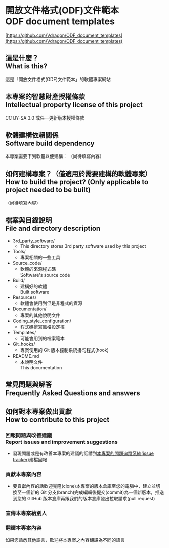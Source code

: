 # 開放文件格式(ODF)文件範本<br />ODF document templates
[https://github.com/Vdragon/ODF_document_templates](https://github.com/Vdragon/ODF_document_templates)

## 這是什麼？<br />What is this?
這是「開放文件格式(ODF)文件範本」的軟體專案網站

## 本專案的智慧財產授權條款<br />Intellectual property license of this project
CC BY-SA 3.0 或任一更新版本授權條款

## 軟體建構依賴關係<br />Software build dependency
本專案需要下列軟體以便建構：
（尚待填寫內容）

## 如何建構專案？（僅適用於需要建構的軟體專案）<br />How to build the project?  (Only applicable to project needed to be built)
（尚待填寫內容）

## 檔案與目錄說明<br />File and directory description
* 3rd_party_software/
	* This directory stores 3rd party software used by this project
* Tools/
	* 專案相關的一些工具
* Source_code/
    * 軟體的來源程式碼  
      Software's source code
* Build/
    * 建構好的軟體  
      Built software
* Resources/
	* 軟體會使用到但是非程式的資源
* Documentation/
	* 專案的其他說明文件
* Coding_style_configuration/
	* 程式碼撰寫風格設定檔
* Templates/
	* 可能會用到的檔案範本
* Git_hooks/
	* 專案使用的 Git 版本控制系統掛勾程式(hook)
* README.md
	* 本說明文件  
	  This documentation

## 常見問題與解答<br />Frequently Asked Questions and answers

## 如何對本專案做出貢獻<br />How to contribute to this project
### 回報問題與改善建議<br />Report issues and improvement suggestions
* 發現問題或是有改善本專案的建議的話請到[本專案的問題追蹤系統(issue tracker)](https://github.com/Vdragon/ODF_document_templates/issues)建檔回報

### 貢獻本專案內容
* 要貢獻內容的話歡迎克隆(clone)本專案的版本倉庫至您的電腦中，建立並切換至一個新的 Git 分支(branch)完成編輯後提交(commit)為一個新版本，推送到您的 GitHub 版本倉庫再跟我們的版本倉庫發出拉取請求(pull request)

### 宣傳本專案給別人

### 翻譯本專案內容
如果您熟悉其他語言，歡迎將本專案之內容翻譯為不同的語言
